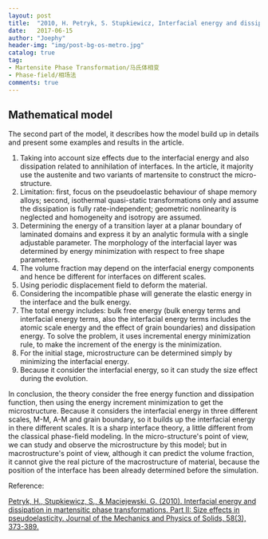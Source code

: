 ```yaml
---
layout: post
title:  "2010, H. Petryk, S. Stupkiewicz, Interfacial energy and dissipation in martensitic phase transformations. Part II: Size effects in pseudoelasticity"
date:   2017-06-15
author: "Joephy"
header-img: "img/post-bg-os-metro.jpg"
catalog: true
tag:
- Martensite Phase Transformation/马氏体相变
- Phase-field/相场法
comments: true
---
```

Mathematical model
-----------
The second part of the model, it describes how the model build up in details and present some examples and results in the article.

1. Taking into account size effects due to the interfacial energy and also dissipation related to annihilation of interfaces. In the article, it majority use the austenite and two variants of martensite to construct the micro-structure.
2. Limitation: first, focus on the pseudoelastic behaviour of shape memory alloys; second, isothermal quasi-static transformations only and assume the dissipation is fully rate-independent; geometric nonlinearity is neglected and homogeneity and isotropy are assumed.
3. Determining the energy of a transition layer at a planar boundary of laminated domains and express it by an analytic formula with a single adjustable parameter. The morphology of the interfacial layer was determined by energy minimization with respect to free shape parameters.
4. The volume fraction may depend on the interfacial energy components and hence be different for interfaces on different scales.
5. Using periodic displacement field to deform the material.
6. Considering the incompatible phase will generate the elastic energy in the interface and the bulk energy.
7. The total energy includes: bulk free energy (bulk energy terms and interfacial energy terms, also the interfacial energy terms includes the atomic scale energy and the effect of grain boundaries) and dissipation energy. To solve the problem, it uses incremental energy minimization rule, to make the increment of the energy is the minimization. 
8. For the initial stage, microstructure can be determined simply by minimizing the interfacial energy.
9. Because it consider the interfacial energy, so it can study the size effect during the evolution.


In conclusion, the theory consider the free energy function and dissipation function, then using the energy increment minimization to get the microstructure. Because it considers the interfacial energy in three different scales, M-M, A-M and grain boundary, so it builds up the interfacial energy in there different scales. It is a sharp interface theory, a little different from the classical phase-field modeling. In the micro-structure's point of view, we can study and observe the microstructure by this model; but in macrostructure's point of view, although it can predict the volume fraction, it cannot give the real picture of the macrostructure of material, because the position of the interface has been already determined before the simulation.
 

Reference:

[Petryk, H., Stupkiewicz, S., & Maciejewski, G. (2010). Interfacial energy and dissipation in martensitic phase transformations. Part II: Size effects in pseudoelasticity. Journal of the Mechanics and Physics of Solids, 58(3), 373-389.](http://www.sciencedirect.com/science/article/pii/S0022509609001690)


